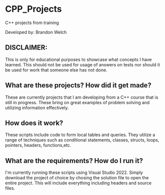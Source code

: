 # CPP_Projects
 C++ projects from training

Developed by: Brandon Welch

DISCLAIMER:
---------------------------------------------
This is only for educational purposes to showcase what concepts I have learned.
This should not be used for usage of answers on tests nor should it be used for work that someone else has not done.

What are these projects? How did it get made?
---------------------------------------------
These are currently projects that I am developing from a C++ course that is still in progress. These bring on great examples of problem solving and utilizing information effectively.

How does it work?
-----------------
These scripts include code to form local tables and queries. They utilize a range of techniques such as conditional statements, classes, structs, loops, pointers, headers, functions,etc.

What are the requirements? How do I run it?
-------------------------------------------
I'm currently running these scripts using Visual Studio 2022. Simply download the project of choice by chosing the solution file to open the entire project.
This will include everything including headers and source files.